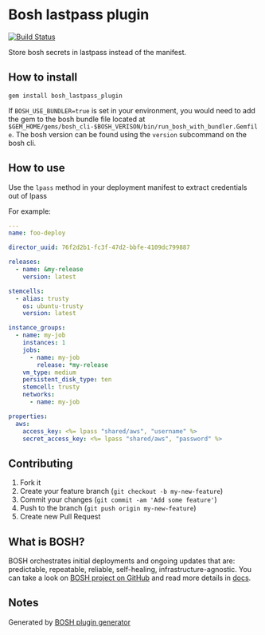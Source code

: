 # Bosh lastpass plugin

[![Build Status](https://travis-ci.org/pivotal-cf/bosh_lastpass_plugin.svg?branch=master)](https://travis-ci.org/pivotal-cf/bosh_lastpass_plugin)

Store bosh secrets in lastpass instead of the manifest. 

## How to install
```
gem install bosh_lastpass_plugin
```

If `BOSH_USE_BUNDLER=true` is set in your environment, you would need to add the gem to the bosh bundle file located at `$GEM_HOME/gems/bosh_cli-$BOSH_VERISON/bin/run_bosh_with_bundler.Gemfile`. The bosh version can be found using the `version` subcommand on the bosh cli. 

## How to use

Use the `lpass` method in your deployment manifest to extract credentials out of lpass

For example:
```yaml
---
name: foo-deploy

director_uuid: 76f2d2b1-fc3f-47d2-bbfe-4109dc799887

releases:
  - name: &my-release
    version: latest

stemcells:
  - alias: trusty
    os: ubuntu-trusty
    version: latest

instance_groups:
  - name: my-job
    instances: 1
    jobs:
      - name: my-job
        release: *my-release
    vm_type: medium
    persistent_disk_type: ten
    stemcell: trusty
    networks:
      - name: my-job

properties:
  aws:
    access_key: <%= lpass "shared/aws", "username" %>
    secret_access_key: <%= lpass "shared/aws", "password" %>
```



## Contributing

1. Fork it
2. Create your feature branch (`git checkout -b my-new-feature`)
3. Commit your changes (`git commit -am 'Add some feature'`)
4. Push to the branch (`git push origin my-new-feature`)
5. Create new Pull Request

## What is BOSH?
BOSH orchestrates initial deployments and ongoing updates that are: predictable, repeatable, reliable, self-healing, infrastructure-agnostic. You can take a look on [BOSH project on GitHub](https://github.com/cloudfoundry/bosh) and read more details in [docs](http://docs.cloudfoundry.org/bosh/).

## Notes

Generated by [BOSH plugin generator](https://github.com/Altoros/bosh-plugin-generator)
